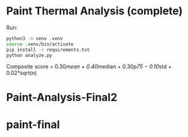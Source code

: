 # Paint Thermal Analysis (complete)

Run:
```bash
python3 -m venv .venv
source .venv/bin/activate
pip install -r requirements.txt
python analyze.py
```
Composite score = 0.30*mean + 0.40*median + 0.30*p75 − 0.10*std + 0.02*sqrt(n)
# Paint-Analysis-Final2
# paint-final
